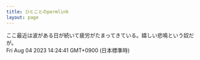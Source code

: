 ```yaml
---
title: ひとことのpermlink
layout: page
---
```

<div class="box" dt="1691126681002">
  ここ最近は波がある日が続いて疲労がたまってきている。嬉しい悲鳴という奴だが。
  <div class="content is-small">Fri Aug 04 2023 14:24:41 GMT+0900 (日本標準時)</div>
</div>